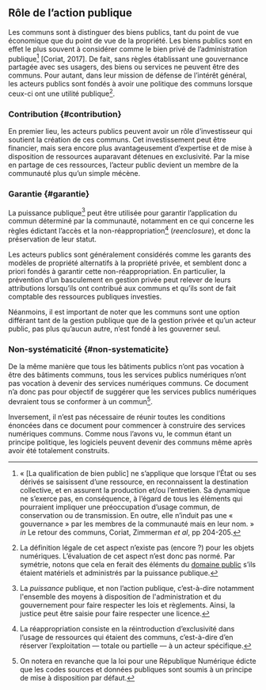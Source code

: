 ## Rôle de l’action publique

Les communs sont à distinguer des biens publics, tant du point de vue économique que du point de vue de la propriété. Les biens publics sont en effet le plus souvent à considérer comme le bien privé de l’administration publique[^1] \[Coriat, 2017\]. De fait, sans règles établissant une gouvernance partagée avec ses usagers, des biens ou services ne peuvent être des communs. Pour autant, dans leur mission de défense de l’intérêt général, les acteurs publics sont fondés à avoir une politique des communs lorsque ceux-ci ont une utilité publique[^2].

### Contribution {#contribution}

En premier lieu, les acteurs publics peuvent avoir un rôle d’investisseur qui soutient la création de ces communs. Cet investissement peut être financier, mais sera encore plus avantageusement d’expertise et de mise à disposition de ressources auparavant détenues en exclusivité. Par la mise en partage de ces ressources, l’acteur public devient un membre de la communauté plus qu’un simple mécène.

### Garantie {#garantie}

La puissance publique[^3] peut être utilisée pour garantir l’application du commun déterminé par la communauté, notamment en ce qui concerne les règles édictant l’accès et la non-réappropriation[^4] \(_reenclosure_\), et donc la préservation de leur statut.

Les acteurs publics sont généralement considérés comme les garants des modèles de propriété alternatifs à la propriété privée, et semblent donc a priori fondés à garantir cette non-réappropriation. En particulier, la prévention d’un basculement en gestion privée peut relever de leurs attributions lorsqu’ils ont contribué aux communs et qu’ils sont de fait comptable des ressources publiques investies.

Néanmoins, il est important de noter que les communs sont une option différant tant de la gestion publique que de la gestion privée et qu’un acteur public, pas plus qu’aucun autre, n’est fondé à les gouverner seul.

### Non-systématicité {#non-systematicite}

De la même manière que tous les bâtiments publics n’ont pas vocation à être des bâtiments communs, tous les services publics numériques n’ont pas vocation à devenir des services numériques communs. Ce document n’a donc pas pour objectif de suggérer que les services publics numériques devraient tous se conformer à un commun[^5].

Inversement, il n’est pas nécessaire de réunir toutes les conditions énoncées dans ce document pour commencer à construire des services numériques communs. Comme nous l’avons vu, le commun étant un principe politique, les logiciels peuvent devenir des communs même après avoir été totalement construits.

[^1]: « \[La qualification de bien public\] ne s’applique que lorsque l’État ou ses dérivés se saisissent d’une ressource, en reconnaissent la destination collective, et en assurent la production et/ou l’entretien. Sa dynamique ne s’exerce pas, en conséquence, à l’égard de tous les éléments qui pourraient impliquer une préoccupation d’usage commun, de conservation ou de transmission. En outre, elle n’induit pas une « gouvernance » par les membres de la communauté mais en leur nom. » _in_ Le retour des communs, Coriat, Zimmerman _et al_, pp 204-205.

[^2]: La définition légale de cet aspect n’existe pas \(encore ?\) pour les objets numériques. L’évaluation de cet aspect n’est donc pas normé. Par symétrie, notons que cela en ferait des éléments du [domaine public](https://fr.wikipedia.org/wiki/Domaine_public_en_droit_public_fran%C3%A7ais) s’ils étaient matériels et administrés par la puissance publique.

[^3]: La _puissance_ publique, et non l’action publique, c’est-à-dire notamment l'ensemble des moyens à disposition de l'administration et du gouvernement pour faire respecter les lois et règlements. Ainsi, la justice peut être saisie pour faire respecter une licence.

[^4]: La réappropriation consiste en la réintroduction d’exclusivité dans l’usage de ressources qui étaient des communs, c’est-à-dire d’en réserver l’exploitation — totale ou partielle — à un acteur spécifique.

[^5]: On notera en revanche que la loi pour une République Numérique édicte que les codes sources et données publiques sont soumis à un principe de mise à disposition par défaut.

